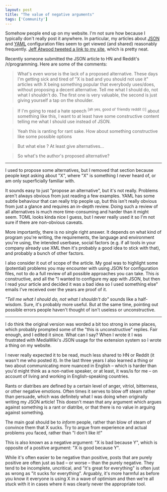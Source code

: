 ```yaml
---
layout: post
title: "The value of negative arguments"
tags: ['Community']
---
```


Somehow people end up on my website. I'm not sure how because I typically don't
really post it anywhere. In particular, my articles about [JSON][json] and
[YAML][yaml] configuration files seem to get viewed (and shared) reasonably
frequently. [Jeff Atwood tweeted a link to my site][atwood], which is pretty
neat.

Recently someone submitted the JSON article to HN and Reddit's /r/programming.
Here are some of the comments:

> What's even worse is the lack of a proposed alternative. These days I'm
> getting sick and tired of "X is bad and you should not use it" articles with
> X being something popular that everybody uses/does, without proposing a
> decent alternative. Tell me what I should do, not what I shouldn't do. The
> first one is very valuable, the second is just giving yourself a tap on the
> shoulder.

> If I'm going to read a hate speech <sup>[ah yes, good ol' friendly reddit
> 🙄]</sup> about something like this, I want to at least have some constructive
> content telling me what I should use instead of JSON.

<style>blockquote sup { font-style: normal; }</style>

> Yeah this is ranting for rant sake. How about something constructive like some
> possible options

> But what else ? At least give alternatives...

> So what's the author's proposed alternative?

---

I used to propose some alternatives, but I removed that section because people
kept asking about "X", where "X" is something I never heard of, or am only
superficially familiar with.

It sounds easy to just "propose an alternative", but it's not really. Problems
aren't always obvious from just reading a few examples. YAML has some subtle
behaviour that can really trip people up, but this isn't really obvious from
just a glance and requires an in-depth review. Doing such a review of all
alternatives is much more time-consuming and harder than it might seem. TOML
looks kinda nice I guess, but I never really used it so I'm not sure if there
are non-obvious caveats.

More importantly, there is no single right answer. It depends on what kind of
program you're writing, the requirements, the language and environment you're
using, the intended userbase, social factors (e.g. if all tools in your company
already use XML then it's probably a good idea to stick with that), and probably
a bunch of other factors.

I also consider it out of scope of the article. My goal was to highlight some
(potential) problems you may encounter with using JSON for configuration files,
not to do a full review of all possible approaches you can take. This *is*
constructive, and all the "I wanted to configure my app with JSON, but then I
read your article and decided it was a bad idea so I used something else" emails
I've received over the years are proof of it.

*"Tell me what I should do, not what I shouldn't do"* sounds like a half-wisdom.
Sure, it's probably more useful. But at the same time, pointing out possible
errors people haven't thought of isn't useless or unconstructive.

---

I do think the original version was worded a bit too strong in some places,
which probably prompted some of the "this is unconstructive" replies. Fair
enough, and I edited it since. What can I say? When I wrote it I was frustrated
with MediaWiki's JSON usage for the extension system so I wrote a thing on my
website.

I never really expected it to be read, much less shared to HN or Reddit (it
wasn't me who posted it). In the last three years I also learned a thing or two
about communicating more nuanced in English – which is harder than you'd might
think as a non-native speaker, or at least, it was/is for me – on account of
living and working in English-speaking countries.

Rants or diatribes are defined by a certain level of anger, vitriol, bitterness,
or other negative emotions. Often times it serves to blow off steam rather than
persuade, which was definitely what I was doing when originally writing my JSON
article! This doesn't mean that any argument which argues against something is a
rant or diatribe, or that there is no value in arguing against something.

The main goal should be to *inform* people, rather than blow of steam of
convince them that X sucks. Try to argue from experience and actual problems you
faced, rather than "I don't like it!"

This is also known as a negative argument: "X is bad because Y", which is
opposite of a positive argument: "X is good because Y".

While it's often easier to be negative than positive, posts that are purely
positive are often just as bad – or worse – than the purely negative. They tend
to be incomplete, uncritical, and "it's great for everything" is often just as
wrong as "it sucks for everything". Arguably, it's more harmful as before you
know it everyone is using X in a wave of optimism and then we're all stuck with
it in cases where it was clearly never the appropriate tool.


<style>blockquote sup { font-style: normal; }</style>

[yaml]: /yaml-config.html
[json]: /json-config.html
[atwood]: https://twitter.com/codinghorror/status/1009511858460479489
